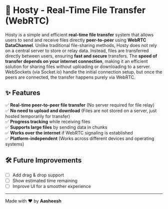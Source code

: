 # 📡 Hosty - Real-Time File Transfer (WebRTC)

Hosty is a simple and efficient **real-time file transfer** system that allows users to send and receive files directly **peer-to-peer** using **WebRTC DataChannel**. Unlike traditional file-sharing methods, Hosty does not rely on a central server to store or relay data. Instead, files are transferred directly between users, ensuring **fast and secure** transfers. The **speed of transfer depends on your internet connection**, making it an efficient solution for sharing files without uploading or downloading to a server. WebSockets (via Socket.io) handle the initial connection setup, but once the peers are connected, the transfer happens purely via WebRTC.

## ✨ Features

✅ **Real-time peer-to-peer file transfer** (No server required for file relay)  
✅ **No need to upload and download** (Files are not stored on a server, just hosted temporarily for transfer)  
✅ **Progress tracking** while receiving files  
✅ **Supports large files** by sending data in chunks  
✅ **Works over the internet** if WebRTC signaling is established  
✅ **Platform-independent** (Works across different devices and operating systems)

## 🛠️ Future Improvements

- [ ] Add drag & drop support  
- [ ] Show estimated time remaining  
- [ ] Improve UI for a smoother experience  

---

Made with ❤️ by **Aasheesh**

